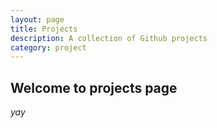 ```yaml
---
layout: page
title: Projects
description: A collection of Github projects
category: project
---
```


## Welcome to projects page

_yay_

